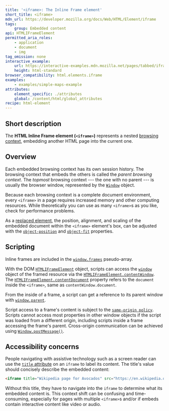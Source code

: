 ```yaml
---
title: '<iframe>: The Inline Frame element'
short_title: <iframe>
mdn_url: https://developer.mozilla.org/docs/Web/HTML/Element/iframe
tags:
    group: Embedded content
api: HTMLIFrameElement
permitted_aria_roles:
    - application
    - document
    - img
tag_omission: none
interactive_example:
    url: https://interactive-examples.mdn.mozilla.net/pages/tabbed/iframe.html
    height: html-standard
browser_compatibility: html.elements.iframe
examples:
    - examples/simple-maps-example
attributes:
    element_specific: ./attributes
    global: /content/html/global_attributes
recipe: html-element
---
```


## Short description

The **HTML Inline Frame element (`<iframe>`)** represents a nested
[browsing context](https://developer.mozilla.org/en-US/docs/Glossary/Browsing_context), embedding
another HTML page into the current one.

## Overview
Each embedded browsing context has its own session
history. The browsing context that
embeds the others is called the *parent browsing context*. The *topmost*
browsing context --- the one with no parent --- is usually the browser
window, represented by the [`Window`](https://developer.mozilla.org/en-US/docs/Web/API/Window) object.

Because each browsing context is a complete document environment, every
`<iframe>` in a page requires increased memory and other computing
resources. While theoretically you can use as many `<iframe>`s as you
like, check for performance problems.

As a [replaced element](https://developer.mozilla.org/en-US/docs/Web/CSS/Replaced_element), the
position, alignment, and scaling of the embedded document within the
`<iframe>` element's box, can be adjusted with the
[`object-position`](https://developer.mozilla.org/en-US/docs/Web/CSS/object-position) and [`object-fit`](https://developer.mozilla.org/en-US/docs/Web/CSS/object-fit)
properties.

## Scripting

Inline frames are included in
the [`window.frames`](https://developer.mozilla.org/en-US/docs/Web/API/Window/frames) pseudo-array.

With the DOM [`HTMLIFrameElement`](https://developer.mozilla.org/en-US/docs/Web/API/HTMLIFrameElement) object, scripts can
access the [`window`](https://developer.mozilla.org/en-US/docs/Web/API/Window) object of the framed resource via the
[`HTMLIFrameElement.contentWindow`](https://developer.mozilla.org/en-US/docs/Web/API/HTMLIFrameElement/contentWindow). The [`HTMLIFrameElement.contentDocument`](https://developer.mozilla.org/en-US/docs/Web/API/HTMLIFrameElement/contentDocument) property refers to the `document` inside the
`<iframe>`, same as `contentWindow.document`.

From the inside of a frame, a script can get a reference to its parent
window with [`window.parent`](https://developer.mozilla.org/en-US/docs/Web/API/Window/parent).

Script access to a frame\'s content is subject to the [`same-origin
policy`](https://developer.mozilla.org/en-US/docs/Same_origin_policy_for_JavaScript).
Scripts cannot access most properties in other window objects if the
script was loaded from a different origin, including scripts inside a
frame accessing the frame's parent. Cross-origin communication can be
achieved using [`Window.postMessage()`](https://developer.mozilla.org/en-US/docs/Web/API/Window/postMessage).

## Accessibility concerns
People navigating with assistive technology such as a screen reader can
use the [`title`
attribute](https://developer.mozilla.org/en-US/docs/Web/HTML/Global_attributes/title) on an `iframe`
to label its content. The title\'s value should concisely describe the
embedded content:

```html
<iframe title="Wikipedia page for Avocados" src="https://en.wikipedia.org/wiki/Avocado"></iframe>
```

Without this title, they have to navigate into the `iframe` to determine
what its embedded content is. This context shift can be confusing and
time-consuming, especially for pages with multiple `<iframe>`s and/or if
embeds contain interactive content like video or audio.
